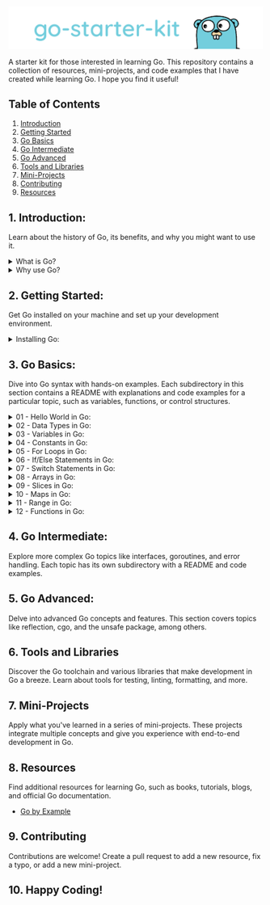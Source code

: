 ![](/.github/assets/logo.png)

A starter kit for those interested in learning Go. This repository contains a collection of resources, mini-projects, and code examples that I have created while learning Go. I hope you find it useful!

## Table of Contents

1. [Introduction](#introduction)
2. [Getting Started](#getting-started)
3. [Go Basics](#go-basics)
4. [Go Intermediate](#intermediate-go)
5. [Go Advanced](#advanced-go)
6. [Tools and Libraries](#go-tools-and-libraries)
7. [Mini-Projects](#mini-projects)
8. [Contributing](#contributing)
9. [Resources](#resources)

## 1. Introduction:

Learn about the history of Go, its benefits, and why you might want to use it.

<details>
    <summary>What is Go?</summary>

- Go is an open-source programming language announced by Google in 2009.

- Go is statically typed, compiled, and syntactically similar to C.

- Go is a general-purpose programming language designed for building simple, efficient, and reliable software.

- Go is a compiled language. This means that the Go source code is translated into machine code that runs directly on the processor.

- Go is a statically typed language. This means that variables always have a specific type and that type cannot change.

- Go is also a strongly typed language, which means that variables can only be coerced to another type with an explicit conversion.

- Go is a garbage-collected language. This means that Go has a built-in garbage collector that automatically frees memory that is no longer being used.

- Go has built-in concurrency support. This means that Go has primitives for writing concurrent programs.

- Go has a built-in testing framework. This means that Go has a built-in testing framework that makes it easy to write and execute tests.

- Go has a built-in documentation system. This means that Go has a built-in documentation system that makes it easy to write and generate documentation.

- Go has a built-in formatting tool. This means that Go has a built-in formatting tool that makes it easy to format Go source code.

- Go has a built-in dependency management tool. This means that Go has a built-in dependency management tool that makes it easy to manage dependencies.

</details>

<details>
    <summary>Why use Go?</summary>

- Go is simple, fast, and efficient.

- Go has a simple syntax that is easy to learn.

- Go has a fast compiler that compiles Go source code into machine code in seconds.

- Go has a fast runtime that runs compiled Go programs in milliseconds.

- Go has a simple concurrency model that makes it easy to write concurrent programs.

- Go has a built-in testing framework that makes it easy to write and execute tests.

- A massive ecosystem of open-source libraries and tools.

- Go is used by companies like Google, Facebook, Twitter, Uber, Dropbox, and many others.

- Go is used for writing web servers, command-line tools, and other types of software.

</details>

## 2. Getting Started:

Get Go installed on your machine and set up your development environment.

<details>
    <summary>Installing Go:</summary>

- To install Go on your machine, follow the instructions on the [official Go website](https://golang.org/doc/install).

- To verify that Go is installed correctly, run the following command:

  ```bash
  $ go version
  ```

  - Output:

    ```bash
    go version go1.20.3 darwin/amd64
    ```

- To verify that Go is working correctly, create a file named `hello.go` with the following contents:

  ```go
  package main

  import "fmt"

  func main() {
      fmt.Println("Hello, Go!")
  }
  ```

- To run this program, use the `go run` command:

  ```bash
  $ go run hello.go
  ```

  - Output:

    ```bash
    Hello, Go!
    ```

- To compile this program, use the `go build` command:

  ```bash
  $ go build hello.go
  ```

  - This will create an executable file named `hello`:

    ```bash
    $ ls
    hello hello.go
    ```

- To run the executable file, use the following command:

  ```bash
  $ ./hello
  ```

  - Output:

    ```bash
    Hello, Go!
    ```

</details>

## 3. Go Basics:

Dive into Go syntax with hands-on examples. Each subdirectory in this section contains a README with explanations and code examples for a particular topic, such as variables, functions, or control structures.

<details>
    <summary>01 - Hello World in Go:</summary>

As is tradition, we'll start with a "Hello World" program.

```go
package main

import "fmt"

func main() {
    fmt.Println("Hello World!")
}
```

To run this program, we'll need to use the `go run` command.

```bash
$ go run hello-world.go

Hello World!
```

Let's break down the code above.

```go
package main
```

Every Go program starts with a package declaration. Packages are Go's way of organizing and reusing code. The package `main` is special. It defines a standalone executable program, not a library.

```go
func main() {
    // ...
}
```

Next we have the `main` function. It is the entry point for the executable program. It has no parameters and no return value. In Go, curly braces `{}` are always required, even if the body of the function is empty.

```go
fmt.Println("Hello World!")
```

Finally, we call a function called `Println` from the `fmt` package. Notice that we access the function using dot notation. This is called a qualified identifier in Go.

### 🚀 Coding Challenge:

Your task is to create a Go program that prints "Hello, Go!" instead of "Hello, World!". You should save this program as `hello_go.go` and run it using the `go run` command. Here is a skeleton of the code to get you started:

```go
package main

import "fmt"

func main() {
// Your code here
}
```

After you have finished writing your code, you can run it with the following command:

```bash
$ go run hello_go.go
```

Your program should output:

```bash
Hello, Go!
```

The goal here is to practice using the `fmt` package to print messages to the console. Good luck!

</details>

<details>
    <summary>02 - Data Types in Go:</summary>

- Go is a statically typed language. This means that variables always have a specific type and that type cannot change.

- Go is also a strongly typed language, which means that variables can only be coerced to another type with an explicit conversion.

- Go has the following built-in types:

  - `bool`
  - `string`
  - `int`, `int8`, `int16`, `int32`, `int64`
  - `uint`, `uint8`, `uint16`, `uint32`, `uint64`, `uintptr`
  - `byte` (alias for `uint8`)
  - `rune` (alias for `int32`, represents a Unicode code point)
  - `float32`, `float64`
  - `complex64`, `complex128`

- Go does not have a `char` type. Instead, `rune` is used to represent a Unicode code point.

- To declare a variable in Go, we use the `var` keyword:

  ```go
  var a int
  ```

- The type comes after the variable name.

- We can also initialize the variable with a value:

  ```go
  var a int = 42
  ```

- Go can infer the type of initialized variables:

  ```go
  var a = 42
  ```

- Let's look at some examples of declaring variables with different types:

  ```go
  var a bool = true
  var b string = "Hello World"
  var c int = 42
  var d float64 = 3.14
  var e complex128 = 3 + 5i
  var f byte = 'a'
  var g rune = '☺'
  ```

- We can also declare multiple variables in one statement:

  ```go
    var a, b, c int = 1, 2, 3
  ```

- Go also has short variable declarations using the `:=` operator:

  ```go
    a := 42
  ```

- Short variable declarations can only be used inside functions.

### 🚀 Coding Challenge:

Your task is to write a Go program named `types.go` which does the following:

1. Declare a `string` variable named `hello` and assign the value "Hello, Go!" to it.
2. Declare an `int` variable named `year` and assign the current year to it.
3. Print both variables using the `fmt.Println()` function.

You can start with the following code skeleton:

```go
package main

import "fmt"

func main() {
// Your code here
}
```

To run your program, use this command:

```bash
$ go run types.go
```

The expected output of your program should be:

```bash
Hello, Go! 2023
```

This challenge will help you practice declaring variables, assigning values, and printing values in Go. Good luck! 🍀

</details>

<details>
    <summary>03 - Variables in Go:</summary>

- Variables are used to store values in memory.

- Go is a statically typed language, which means that variables always have a specific type and that type cannot change.

- Go is also a strongly typed language, which means that variables can only be coerced to another type with an explicit conversion.

- To declare a variable in Go, we use the `var` keyword:

  ```go
  var a int
  ```

- The type comes after the variable name.

- We can also initialize the variable with a value:

  ```go
  var a int = 42
  ```

- Go can infer the type of initialized variables:

  ```go
    var a = 42
  ```

- Short variable declarations are also possible:

  ```go
    a := 42
  ```

- We can also declare multiple variables at once:

  ```go
    var a, b int = 1, 2
  ```

- Go also supports parallel assignment:

  ```go
    a, b := 1, 2
  ```

- Go also supports assigning multiple variables at once:

  ```go
    a, b := 1, 2
  ```

### 🚀 Coding Challenge:

Your task is to write a Go program named `variables.go` which does the following:

1. Declare an `int` variable named `a` and assign the value 10 to it.
2. Declare an `int` variable named `b` and assign the value 20 to it.
3. Use parallel assignment to swap the values of `a` and `b`.
4. Print the values of `a` and `b` after the swap.

You can start with the following code skeleton:

```go
package main

import "fmt"

func main() {
// Your code here
}
```

To run your program, use this command:

```bash
$ go run variables.go
```

The expected output of your program should be:

```bash
20 10
```

This challenge will help you practice declaring variables, assigning values, and using parallel assignment in Go. Good luck! 🍀

</details>

<details>
    <summary>04 - Constants in Go:</summary>

- Constants are declared like variables, but with the const keyword.

- Constants can be character, string, boolean, or numeric values.

- Constants cannot be declared using the := syntax.

  ```go
  const a := 42 // will raise the error: syntax error: unexpected :=, expecting =
  ```

- An untyped constant takes the type needed by its context.

- Let's look at some examples of declaring constants:

  ```go
  const a = 42
  const b = 3.14
  const c = "Hello World"
  const d = true
  ```

- Constants can also be declared using parentheses:

  ```go
    const (
        a = 42
        b = 3.14
        c = "Hello World"
        d = true
    )
  ```

- Constants can also be declared using the iota identifier:

  ```go
    const (
        a = iota
        b = iota
        c = iota
    )
  ```

  - iota starts at 0 and increments by one for each item in the list.

- Let's look at another example:

  ```go
  const (
      a = iota
      b
      c
  )
  ```

  - In this example, b and c will also be set to 1 and 2, respectively.

- Let's look a complete program that uses constants:

  ```go
  package main

  import "fmt"

  const (
      a = iota
      b
      c
  )

  const (
      d = iota
      e
      f
  )

  func main() {
      fmt.Println(a, b, c)
      fmt.Println(d, e, f)
  }
  ```

  - This program will print:

    ```bash
    0 1 2
    0 1 2
    ```

### 🚀 Coding Challenge:

Your task is to write a Go program named `constants.go` which does the following:

1. Declare a set of constants for the first 5 prime numbers, using the `iota` identifier.

2. Print each of these constants.

You can start with the following code skeleton:

```go
package main

import "fmt"

// Your constants here

func main() {
// Your code here
}
```

To run your program, use this command:

```bash
$ go run constants.go
```

The expected output of your program should be:

```bash
2 3 5 7 11
```

This challenge will help you practice declaring constants and using the `iota` identifier in Go. Good luck! 🍀

</details>

<details>
    <summary>05 - For Loops in Go:</summary>

- Go has only one looping construct, the `for` loop.

- The basic `for` loop has three components separated by semicolons:

  ```go
  for initialization; condition; post {
    // zero or more statements
  }
  ```

  - The initialization statement is executed before the first iteration.

  - The condition expression is evaluated before every iteration.

  - The post statement is executed at the end of every iteration.

- Let's look at a simple example:

  ```go
    package main

    import "fmt"

    func main() {
        for i := 0; i < 5; i++ {
            fmt.Println(i)
        }
    }

  ```

  - This program will print:

    ```bash
    0
    1
    2
    3
    4
    ```

- The initialization and post statements are optional:

  ```go
    package main

    import "fmt"

    func main() {
        i := 0
        for i < 5 {
            fmt.Println(i)
            i++
        }
    }
  ```

  - This program will print the same output as the previous example.

- If you omit the loop condition, it loops forever:

  ```go
    package main

    import "fmt"

    func main() {
        i := 0
        for {
            fmt.Println(i)
            i++
        }
    }
  ```

  - This program will print forever.

- You can also use the `break` and `continue` statements inside a `for` loop:

  ```go
    package main

    import "fmt"

    func main() {
        for i := 0; i < 5; i++ {
            if i == 3 {
            continue
            }
            fmt.Println(i)
        }
    }
  ```

  - This program will print:

    ```bash
    0
    1
    2
    4
    ```

- To break out of a loop, you can use the `break` statement:

  ```go
    package main

    import "fmt"

    func main() {
        for i := 0; i < 5; i++ {
            if i == 3 {
            break
            }
            fmt.Println(i)
        }
    }
  ```

  - This program will print:

    ```bash
    0
    1
    2
    ```

- There is no `while` loop in Go, but you can mimic it using the `for` loop:

  ```go
    package main

    import "fmt"

    func main() {
        i := 0
        for i < 5 {
            fmt.Println(i)
            i++
        }
    }
  ```

  - This program will print:

    ```bash
    0
    1
    2
    3
    4
    ```

### 🚀 Coding Challenge:

Your task is to write a Go program named `for_loops.go` which does the following:

1. Use a `for` loop to iterate 0 to 5.
2. In each iteration, check if the number is even. If the number is even, print the number. Otherwise, skip to the next iteration.

You can start with the following code skeleton:

```go
package main

import "fmt"

func main() {
// Your code here
}
```

To run your program, use this command:

```bash
$ go run for_loops.go
```

The expected output of your program should be:

```bash
0
2
4
```

This challenge will help you practice using for loops, arrays, and conditional statements in Go. Good luck! 🍀

</details>

<details>
    <summary>06 - If/Else Statements in Go:</summary>

- Similar to other languages, Go has an `if` statement for conditional execution.

- Simple `if` statement:

  ```go
    if true {
        fmt.Println("Hello, Go!")
    }
  ```

- Simple `if/else` statement:

  ```go
    if true {
        fmt.Println("Hello, Go!")
    } else {
        fmt.Println("Goodbye, Go!")
    }
  ```

- `if/else if/else` statement:

  ```go
    if true {
        fmt.Println("Hello, Go!")
    } else if false {
        fmt.Println("Goodbye, Go!")
    } else {
        fmt.Println("See you later, Go!")
    }
  ```

- `if` statements can also be used to initialize variables:

  ```go
    if a := 42; a == 42 {
        fmt.Println("a: ", a)
    }
  ```

- `if` statements can also be used to initialize multiple variables:

  ```go
    if a, b := 42, 3.14; a == 42 {
        fmt.Println("a: ", a)
        fmt.Println("b: ", b)
    }
  ```

- Go does not have a ternary `?:` operator. You must use an `if` statement instead:

  ```go
    package main

    import "fmt"

    func main() {
        a := 42
        b := 3.14

        if a == 42 {
            fmt.Println("a: ", a)
        } else {
            fmt.Println("b: ", b)
        }
    }
  ```

### 🚀 Coding Challenge:

Your task is to write a Go program named `if_else.go` which does the following:

1. Declare an `int` variable named `a` and assign the value 10 to it.

2. Declare an `int` variable named `b` and assign the value 20 to it.

3. Write an `if/else` statement that prints the larger of the two variables.

You can start with the following code skeleton:

```go
package main

import "fmt"

func main() {
    // Your code here
}
```

After you have finished writing your code, you can run it with the following command:

```bash
$ go run if_else.go
```

The expected output of your program should be:

```bash
20
```

This challenge will help you practice using if/else statements in Go. Good luck! 🍀

</details>

<details>
    <summary>07 - Switch Statements in Go:</summary>

- Go has a `switch` statement for conditional execution.

- Simple `switch` statement:

  ```go
    i := 2

    switch i {
        case 1:
            fmt.Println("one")
        case 2:
            fmt.Println("two")
        default:
            fmt.Println("not one or two")
    }
  ```

- `switch` statements can also be used to initialize variables:

  ```go
    switch i := 2; i {
        case 1:
            fmt.Println("one")
        case 2:
            fmt.Println("two")
        default:
            fmt.Println("not one or two")
    }
  ```

- There can be multiple expressions in a `case` statement:

  ```go
    switch i := 2; i {
        case 1, 2, 3:
            fmt.Println("one, two, or three")
        case 4, 5, 6:
            fmt.Println("four, five, or six")
        default:
            fmt.Println("another number")
    }
  ```

- We can also use the `fallthrough` keyword to execute the next `case` statement:

  ```go
    switch i := 2; i {
        case 1, 2, 3:
            fmt.Println("one, two, or three")
            fallthrough
        case 4, 5, 6:
            fmt.Println("four, five, or six")
        default:
            fmt.Println("another number")
    }
  ```

  - `fallthrough` is not the default behavior in Go. It must be explicitly stated.

  - A useful example of a `fallthrough` is when we want to check for a range of values:

  ```go
    switch i := 2; i {
        case 1, 2, 3:
            fmt.Println("one, two, or three")
            fallthrough
        case 4, 5, 6:
            fmt.Println("four, five, or six")
            fallthrough
        case 7, 8, 9:
            fmt.Println("seven, eight, or nine")
        default:
            fmt.Println("another number")
    }
  ```

  - Output:

    ```
    one, two, or three
    four, five, or six
    seven, eight, or nine
    ```

- `switch` statements can also be used to check the type of interface:

  ```go
      var i interface{} = 1

      switch i.(type) {
          case int:
              fmt.Println("i is an int")
          case float64:
              fmt.Println("i is a float64")
          case string:
              fmt.Println("i is a string")
          default:
              fmt.Println("i is another type")
      }
  ```

  - Output:

    ```
    i is an int
    ```

### 🚀 Coding Challenge:

Your task is to write a Go program named `switch.go` which does the following:

1. Declare a `string` variable named `customerType` and assign a value to it (e.g., "regular", "premium", "vip", or any other string).

2. Write a `switch` statement that prints the following messages depending on the value of `customerType`:

   - "You have earned 10 points!" if `customerType` is "regular".

   - "You have earned 30 points!" if `customerType` is "premium".

   - "You have earned 50 points!" if `customerType` is "vip".

   - "You have earned 0 points!" if `customerType` is anything else.

You can start with the following code skeleton:

```go
package main

import "fmt"

func main() {

    customerType := "regular"
    // Your code here

}
```

After you have finished writing your code, you can run it with the following command:

```bash
$ go run switch.go
```

The expected output of your program should be:

```bash
You have earned 10 points!
```

This challenge will help you practice using switch statements in Go. Good luck! 🍀

</details>

<details>
    <summary>08 - Arrays in Go:</summary>

- Arrays are fixed-length sequences of elements of a single type.

- Arrays are declared using brackets:

  ```go
    var a [5]int
  ```

- Arrays are zero-indexed:

  ```go
    a[0] = 1
    a[1] = 2
    a[2] = 3
    a[3] = 4
    a[4] = 5
  ```

- Arrays can also be initialized with values:

  ```go
    var a = [5]int{1, 2, 3, 4, 5}
  ```

- Arrays can also be initialized without specifying the length:

  ```go
    var a = [...]int{1, 2, 3, 4, 5}
  ```

- Arrays can also be initialized using indexes:

  ```go
    var a = [...]int{0: 1, 1: 2, 2: 3, 3: 4, 4: 5}
  ```

- Arrays initialized with default value of 0, if not specified:

  ```go
    var a = [5]int{1, 2, 3}
  ```

  - Output:

    ```bash
    [1 2 3 0 0]
    ```

- Arrays can also be initialized using the `new` keyword:

  ```go
      var a = new([5]int)
  ```

  - Output:

    ```bash
    &[0 0 0 0 0]
    ```

    - `new` returns a pointer to the array.

    - We can access the elements of the array using the pointer:

      ```go
        var a = new([5]int)
        a[0] = 1
        a[1] = 2
        a[2] = 3
        a[3] = 4
        a[4] = 5

        fmt.Println(a)
      ```

      - Output:

        ```bash
        &[1 2 3 4 5]
        ```

- Arrays can also be declared using the `:=` operator:

  ```go
    a := [5]int{1, 2, 3, 4, 5}
  ```

- To get the length of an array, we can use the `len` function:

  ```go
    var a = [5]int{1, 2, 3, 4, 5}
    fmt.Println(len(a))
  ```

  - Output:

    ```bash
    5
    ```

- We can also declare multi-dimensional arrays:

  ```go
    var a = [2][2]int{{1, 2}, {3, 4}}
  ```

  - Output:

    ```bash
    [[1 2] [3 4]]
    ```

- To access the elements of a multi-dimensional array, we can use the following syntax:

  ```go
    var a = [2][2]int{{1, 2}, {3, 4}}
    fmt.Println(a[0][0])
    fmt.Println(a[0][1])
    fmt.Println(a[1][0])
    fmt.Println(a[1][1])
  ```

  - Output:

    ```bash
    1
    2
    3
    4
    ```

- We can also use the `for` loop to iterate over an array:

  ```go
      var a = [5]int{1, 2, 3, 4, 5}

      for i := 0; i < len(a); i++ {
          fmt.Println(a[i])
      }
  ```

  - Output:

    ```bash
    1
    2
    3
    4
    5
    ```

- We can also use the `range` keyword to iterate over an array:

  ```go
      var a = [5]int{1, 2, 3, 4, 5}

      for i, v := range a {
          fmt.Println(i, v)
      }
  ```

  - Output:

    ```bash
    0 1
    1 2
    2 3
    3 4
    4 5
    ```

### 🚀 Coding Challenge:

Your task is to write a Go program named `arrays.go` which does the following:

1. Declare an array of 5 `int` elements named `a` and assign the values 1, 2, 3, 4, 5 to it.

2. Print the array.

3. Print the length of the array.

4. Declare a multi-dimensional array of 2x2 `int` elements named `b` and assign the values 1, 2, 3, 4 to it.

5. Print the multi-dimensional array.

6. Print the length of the multi-dimensional array.

7. Use a `for` loop to iterate over the array and print each element.

8. Use a `for` loop to iterate over the multi-dimensional array and print each element.

You can start with the following code skeleton:

```go
package main

import "fmt"

func main() {
    // Your code here
}
```

To run your program, use this command:

```bash
$ go run arrays.go
```

The expected output of your program should be:

```bash
[1 2 3 4 5]
5
[[1 2] [3 4]]
2
1
2
3
4
5
1
2
3
4
```

This challenge will help you practice using arrays in Go. Good luck! 🍀

</details>

<details>
    <summary>09 - Slices in Go:</summary>

- Slices are a built-in data structure in Go.

- Slices are similar to arrays, but they are dynamic.

- Slices are zero-indexed.

- Slices can be initialized using the `make` keyword:

  ```go
    var a = make([]int, 5)
  ```

- To get the length of a slice, we can use the built-in `len` function:

  ```go
    var a = make([]int, 5)
    fmt.Println(len(a))
  ```

  - Output:

    ```bash
    5
    ```

- To get the capacity of a slice, we can use the built-in `cap` function:

  ```go
      var a = make([]int, 5)
      fmt.Println(cap(a))
  ```

  - Output:

    ```bash
    5
    ```

- We can also declare multi-dimensional slices:

  ```go
      var a = make([][]int, 5)
  ```

- We can also declare slices using the `:=` operator:

  ```go
    a := []int{1, 2, 3, 4, 5}
  ```

- Additional functions for slices:

  - `append`:

    ```go
      var a = []int{1, 2, 3, 4, 5}
      a = append(a, 6)
      fmt.Println(a)
    ```

    - Output:

      ```bash
      [1 2 3 4 5 6]
      ```

  - `copy`:

    ```go
      var a = []int{1, 2, 3, 4, 5}
      var b = make([]int, 5)
      copy(b, a)
      fmt.Println(b)
    ```

    - Output:

      ```bash
      [1 2 3 4 5]
      ```

  - `range`:

    ```go
      var a = []int{1, 2, 3, 4, 5}
      for i, v := range a {
          fmt.Println(i, v)
      }
    ```

    - Output:

      ```bash
      0 1
      1 2
      2 3
      3 4
      4 5
      ```

- To get a slice of a slice, we can use the following syntax:

  ```go
    var a = []int{1, 2, 3, 4, 5}
    fmt.Println(a[1:3])
  ```

  - Output:

    ```bash
    [2 3]
    ```

- The cap and length of a slice can be different:

  ```go
    var a = make([]int, 5, 10)
    fmt.Println(len(a))
    fmt.Println(cap(a))
  ```

  - Output:

    ```bash
    5
    10
    ```

### 🚀 Coding Challenge:

Your task is to write a Go program named `slices.go` which does the following:

1. Declare a slice of 5 `int` elements named `a` and assign the values 1, 2, 3, 4, 5 to it.

2. Print the slice.

3. Print the length of the slice.

4. Print the capacity of the slice.

5. Use the `append` function to add the value 6 to the slice.

6. Print the slice.

7. Use the `copy` function to copy the slice to a new slice named `c`.

8. Print the new slice.

9. Use a `for` loop to iterate over the slice and print each element.

You can start with the following code skeleton:

```go
package main

import "fmt"

func main() {
    // Your code here
}
```

To run your program, use this command:

```bash
$ go run slices.go
```

The expected output of your program should be:

```bash
[1 2 3 4 5]
5
5
[1 2 3 4 5 6]
[1 2 3 4 5]
0 1
1 2
2 3
3 4
4 5
5 6
```

This challenge will help you practice using slices in Go. Good luck! 🍀

</details>

<details>
    <summary>10 - Maps in Go:</summary>

- Maps are unordered collections of key-value pairs.

- Maps are declared using brackets:

  ```go
    var m map[string]int
  ```

- Maps are initialized using the `make` keyword:

  ```go
    var m = make(map[string]int)
  ```

- Maps can also be initialized using the `:=` operator:

  ```go
    m := map[string]int{"foo": 42}
  ```

- Maps can also be initialized using the `new` keyword:

  ```go
      var m = new(map[string]int)
  ```

- Maps can be accessed using brackets:

  ```go
    m := map[string]int{"foo": 42}
    fmt.Println(m["foo"])
  ```

  - Output:

    ```bash
    42
    ```

- Maps can be updated using brackets:

  ```go
    m := map[string]int{"foo": 42}
    m["foo"] = 27
    fmt.Println(m["foo"])
  ```

  - Output:

    ```bash
    27
    ```

- Maps can be deleted using the `delete` keyword:

  ```go
      m := map[string]int{"foo": 42}
      delete(m, "foo")
      fmt.Println(m["foo"])
  ```

  - Output:

    ```bash
    0
    ```

- Maps can be iterated using the `range` keyword:

  ```go
    m := map[string]int{"foo": 42, "bar": 27}
    for k, v := range m {
        fmt.Println(k, v)
    }
  ```

  - Output:

    ```bash
    foo 42
    bar 27
    ```

- Maps' keys can be iterated using the `range` keyword:

  ```go
    m := map[string]int{"foo": 42, "bar": 27}
    for k := range m {
        fmt.Println(k)
    }
  ```

  - Output:

    ```bash
    foo
    bar
    ```

- The length of a map can be obtained using the `len` function:

  ```go
    m := map[string]int{"foo": 42, "bar": 27}
    fmt.Println(len(m))
  ```

  - Output:

    ```bash
    2
    ```

- If a key does not exist in a map, the value returned is the zero value of the type:

  ```go
    m := map[string]int{"foo": 42, "bar": 27}
    fmt.Println(m["baz"])
  ```

  - Output:

    ```bash
    0
    ```

- To check if a key exists in a map, we can use the `ok` idiom:

  ```go
    m := map[string]int{"foo": 42, "bar": 27}
    if v, ok := m["foo"]; ok {
        fmt.Println(v)
    }
  ```

  - Output:

    ```bash
    42
    ```

- Maps are passed by reference:

  ```go
      m := map[string]int{"foo": 42, "bar": 27}
      fmt.Println(m)
      updateMap(m)
      fmt.Println(m)

    func updateMap(m map[string]int) {
        m["foo"] = 27
    }
  ```

  - Output:

    ```bash
    map[bar:27 foo:42]
    map[bar:27 foo:27]
    ```

### 🚀 Coding Challenge:

Your task is to write a Go program named `maps.go` which does the following:

1. Declare a map named `m` that maps `string` keys to `int` values.

2. Initialize `m` with the following key-value pairs:

   - "foo" -> 42
   - "bar" -> 27

3. Print the map.

4. Print the length of the map.

5. Print key, value pairs of the map using the `range` keyword.

6. Delete the key "foo" from the map.

7. Print the map.

8. Print the length of the map.

9. Print the value of the key "foo" from the map.

10. Print `bar, 27` if the key "bar" exists in the map.

You can start with the following code skeleton:

```go
package main

import "fmt"

func main() {
    // Your code here
}
```

To run your program, use this command:

```bash
$ go run maps.go
```

The expected output of your program should be:

```bash
map[bar:27 foo:42]
2
bar 27
foo 42
map[bar:27]
1
0
bar, 27
```

This challenge will help you practice using maps in Go. Good luck! 🍀

</details>

<details>
    <summary>11 - Range in Go:</summary>

- The `range` keyword can be used to iterate over an array, slice, string, map, or channel.

- A simple example of using `range` to iterate over an array:

  ```go
    var a = [5]int{1, 2, 3, 4, 5}

    for i, v := range a {
        fmt.Println(i, v)
    }
  ```

  - Output:

    ```bash
    0 1
    1 2
    2 3
    3 4
    4 5
    ```

- A simple example of using `range` to iterate over a slice:

  ```go
      var a = []int{1, 2, 3, 4, 5}

      for i, v := range a {
          fmt.Println(i, v)
      }
  ```

  - Output:

    ```bash
    0 1
    1 2
    2 3
    3 4
    4 5
    ```

- A simple example of using `range` to iterate over a string:

  ```go
      var s = "Hello, World!"

      for i, v := range s {
          fmt.Println(i, v)
      }
  ```

  - Output:

    ```bash
    0 72
    1 101
    2 108
    3 108
    4 111
    5 44
    6 32
    7 87
    8 111
    9 114
    10 108
    11 100
    12 33
    ```

    - The second value returned by `range` is the `rune` value of the character.

    - A `rune` is an alias for `int32` and is used to represent a Unicode code point.

    - To get the character value, we can use the `string` function:

      ```go
          var s = "Hello, World!"

          for i, v := range s {
              fmt.Println(i, string(v))
          }
      ```

      - Output:

        ```bash
        0 H
        1 e
        2 l
        3 l
        4 o
        5 ,
        6
        7 W
        8 o
        9 r
        10 l
        11 d
        12 !
        ```

- A simple example of using `range` to iterate over a map:

  ```go
      var m = map[string]int{"foo": 42, "bar": 27}

      for k, v := range m {
          fmt.Println(k, v)
      }
  ```

  - Output:

    ```bash
    foo 42
    bar 27
    ```

- A simple example of using `range` to iterate keys of a map:

  ```go
      var m = map[string]int{"foo": 42, "bar": 27}

      for k := range m {
          fmt.Println(k)
      }
  ```

  - Output:

    ```bash
    foo
    bar
    ```

### 🚀 Coding Challenge:

Your task is to write a Go program named `range.go` which does the following:

1. Declare a `string` variable named `sentence` and assign the value "Go is awesome!" to it.

2. Use the `range` keyword to iterate over the `sentence` string and print each character.

3. Declare a `map` named `m` that maps `string` keys to `int` values.

4. Map sentence characters to their respective ASCII values to the `m` map.

5. Use the `range` keyword to iterate over the `m` map and print each key, value pair.

You can start with the following code skeleton:

```go
package main

import "fmt"

func main() {
    // Your code here
}
```

To run your program, use this command:

```bash
$ go run range.go
```

The expected output of your program should be:

```bash
0 G
1 o
2
3 i
4 s
5
6 a
7 w
8 e
9 s
10 o
11 m
12 e
13 !
m 11
! 13
  5
i 3
a 6
e 12
G 0
o 10
s 9
w 7
```

This challenge will help you practice using the `range` keyword in Go. Good luck! 🍀

</details>

<details>
    <summary>12 - Functions in Go:</summary>

- Functions are declared using the `func` keyword:

  ```go
    func foo() {
        fmt.Println("Hello, Go!")
    }
  ```

- Functions can take arguments:

  ```go
    func foo(a int, b int) {
        fmt.Println(a + b)
    }
  ```

- Functions can take multiple arguments of the same type:

  ```go
    func foo(a, b int) int {
        return a + b
    }
  ```

- Functions can return values:

  ```go
    func foo(a int, b int) int {
        return a + b
    }
  ```

- Functions can return multiple values:

  ```go
    func foo(a int, b int) (int, int) {
        return a + b, a - b
    }
  ```

- Functions can return named values:

  ```go
    func foo(a int, b int) (c int, d int) {
        c = a + b
        d = a - b
        return // naked return statement with named values
    }

    func main() {
        c, d := foo(1, 2)
        fmt.Println(c, d)
    }
  ```

    - Output:
    
        ```bash
        3 -1
        ```

- Use `_` to ignore a value returned from a function:

  ```go
    func foo(a int, b int) (int, int) {
        return a + b, a - b
    }

    func main() {
        c, _ := foo(1, 2)
        fmt.Println(c)
    }
  ```

    - Output:
    
        ```bash
        3
        ```

- Functions can be variadic, meaning they take a variable number of arguments:

  ```go
    func foo(a ...int) {
        fmt.Println(a)
    }

    func main() {
        foo(1, 2, 3)
        foo(1, 2, 3, 4, 5)
    }
  ```

    - Output:
    
        ```bash
        [1 2 3]
        [1 2 3 4 5]
        ```

## 🚀 Coding Challenge:

Your task is to write a Go program named `functions.go` which does the following:

1. Declare a function named `hello` that takes no arguments and prints "Hello, Go!".

2. Declare a function named `sum` that takes two `int` arguments and prints their sum.

3. Declare a function named `sumAndDiff` that takes two `int` arguments and returns their sum and difference.

4. Declare a function named `sumAndDiffv2` that takes two `int` arguments and returns their sum and difference as named values.

5. Declare a function named `sumAndDiffv3` that takes two `int` arguments and returns their sum and difference as named values. Use a naked return statement.

6. Declare a function name `multiSum` that takes a variadic number of `int` arguments and returns their sum.


You can start with the following code skeleton:

```go
package main

import "fmt"

// Your code here

func main() {
    
    hello()
    fmt.Println(sum(1, 2))
    fmt.Println(sumAndDiff(1, 2))
    fmt.Println(sumAndDiffv2(1, 2))
    fmt.Println(sumAndDiffv3(1, 2))
    fmt.Println(multiSum(1, 2, 3, 4, 5))

}
```

To run your program, use this command:

```bash
$ go run functions.go
```

The expected output of your program should be:

```bash
Hello, Go!
3
3 -1
3 -1
3 -1
15
```

This challenge will help you practice using the `func` keyword, declaring functions, and using variadic functions in Go. Good luck! 🍀

</details>

## 4. Go Intermediate:

Explore more complex Go topics like interfaces, goroutines, and error handling. Each topic has its own subdirectory with a README and code examples.

## 5. Go Advanced:

Delve into advanced Go concepts and features. This section covers topics like reflection, cgo, and the unsafe package, among others.

## 6. Tools and Libraries

Discover the Go toolchain and various libraries that make development in Go a breeze. Learn about tools for testing, linting, formatting, and more.

## 7. Mini-Projects

Apply what you've learned in a series of mini-projects. These projects integrate multiple concepts and give you experience with end-to-end development in Go.

## 8. Resources

Find additional resources for learning Go, such as books, tutorials, blogs, and official Go documentation.

- [Go by Example](https://gobyexample.com/)

## 9. Contributing

Contributions are welcome! Create a pull request to add a new resource, fix a typo, or add a new mini-project.

## 10. Happy Coding!
